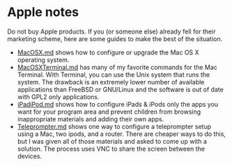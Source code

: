# Apple notes

Do not buy Apple products.  If you (or someone else) already fell for their
marketing scheme, here are some guides to make the best of the situation.

- [MacOSX.md](https://github.com/TechnologyClassroom/SetupNotes/blob/master/os/Apple/MacOSX.md)
  shows how to configure or upgrade the Mac OS X operating system.
- [MacOSXTerminal.md](https://github.com/TechnologyClassroom/SetupNotes/blob/master/os/Apple/MacOSXTerminal.md)
  has many of my favorite commands for the Mac Terminal.  With Terminal, you can
  use the Unix system that runs the system.  The drawback is an extremely lower
  number of available applications than FreeBSD or GNU/Linux and the software is
  out of date with GPL2 only applications.
- [iPadiPod.md](https://github.com/TechnologyClassroom/SetupNotes/blob/master/os/Apple/iPadiPod.md)
  shows how to configure iPads & iPods only the apps you want for your program
  area and prevent children from browsing inappropriate materials and adding
  their own apps.
- [Teleprompter.md](https://github.com/TechnologyClassroom/SetupNotes/blob/master/os/Apple/Teleprompter.md)
  shows one way to configure a teleprompter setup using a Mac, two ipods, and a
  router.  There are cheaper ways to do this, but I was given all of those
  materials and asked to come up with a solution.  The process uses VNC to share
  the screen between the devices.
